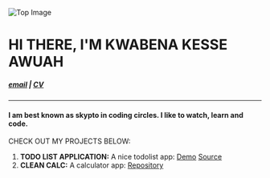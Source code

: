 ![Top Image](skypto.github.io/images/chair.jpg)
# **HI THERE, I'M KWABENA KESSE AWUAH**

##### [email](awuahkwabena@gmail.com)      |     [CV](https://github.com/)
----

#### I am best known as **skypto** in coding circles. I like to watch, learn and code.

CHECK OUT MY PROJECTS BELOW: 
1. **TODO LIST APPLICATION:** A nice todolist app: [Demo](www.google.com)  [Source](https://github.com/skypto/todo/tree/master)
2. **CLEAN CALC:** A calculator app: [Repository](https://github.com/skypto/cleancalc)

